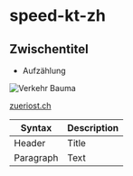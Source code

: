 # speed-kt-zh


## Zwischentitel
- Aufzählung

![Verkehr Bauma](https://user-images.githubusercontent.com/112426055/210740143-0bdfb3ea-084b-4776-904d-515382e35d17.jpeg)

[zueriost.ch](https://zueriost.ch/)

| Syntax      | Description |
| ----------- | ----------- |
| Header      | Title       |
| Paragraph   | Text        |